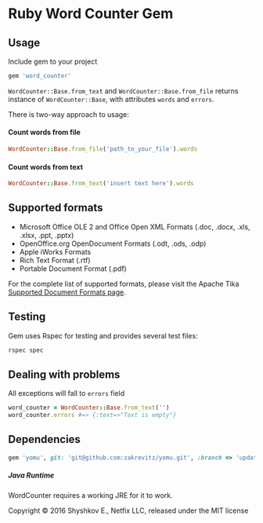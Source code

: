 Ruby Word Counter Gem
=========

Usage
-----

Include gem to your project
```ruby
gem 'word_counter'
```
```WordCounter::Base.from_text``` and ```WordCounter::Base.from_file``` returns instance of ```WordCounter::Base```, with attributes ```words``` and ```errors```.


There is two-way approach to usage:

#### Count words from file
```ruby
WordCounter::Base.from_file('path_to_your_file').words
```
#### Count words from text
```ruby
WordCounter::Base.from_text('insert text here').words
```
Supported formats
-----
- Microsoft Office OLE 2 and Office Open XML Formats (.doc, .docx, .xls, .xlsx, .ppt, .pptx)
- OpenOffice.org OpenDocument Formats (.odt, .ods, .odp)
- Apple iWorks Formats
- Rich Text Format (.rtf)
- Portable Document Format (.pdf)

For the complete list of supported formats, please visit the Apache Tika [Supported Document Formats page](http://tika.apache.org/1.13/formats.html).

Testing
-----
Gem uses Rspec for testing and provides several test files:
```ruby
rspec spec
```

Dealing with problems
------------------------
All exceptions will fall to ```errors``` field

```ruby
word_counter = WordCounter::Base.from_text('')
word_counter.errors #=> {:text=>"Text is empty"}
```
Dependencies
------------------------

```ruby
gem 'yomu', git: 'git@github.com:zakrevitz/yomu.git', :branch => 'update-mime-type'
```
##### Java Runtime

WordCounter requires a working JRE for it to work.




Copyright © 2016 Shyshkov E., Netfix LLC, released under the MIT license
